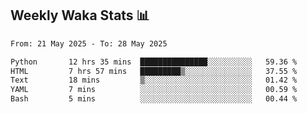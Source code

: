 ## Weekly Waka Stats 📊
<!--START_SECTION:waka-->

```txt
From: 21 May 2025 - To: 28 May 2025

Python       12 hrs 35 mins  ███████████████░░░░░░░░░░   59.36 %
HTML         7 hrs 57 mins   █████████▒░░░░░░░░░░░░░░░   37.55 %
Text         18 mins         ▒░░░░░░░░░░░░░░░░░░░░░░░░   01.42 %
YAML         7 mins          ░░░░░░░░░░░░░░░░░░░░░░░░░   00.59 %
Bash         5 mins          ░░░░░░░░░░░░░░░░░░░░░░░░░   00.44 %
```

<!--END_SECTION:waka-->

<!--

Here are some ideas to get you started:

- 🔭 I’m currently working on (way to add branches committed on)
- 🌱 I’m currently learning Web Frameworks and Machine Learning! (Lisp, JS (react & angular), Python, and __)
- 💬 Ask me about ...
- 📫 How to reach me: 
- 😄 Pronouns: He/Him/His
- ⚡ Fun fact: ...

that-recsys-lab
-->

